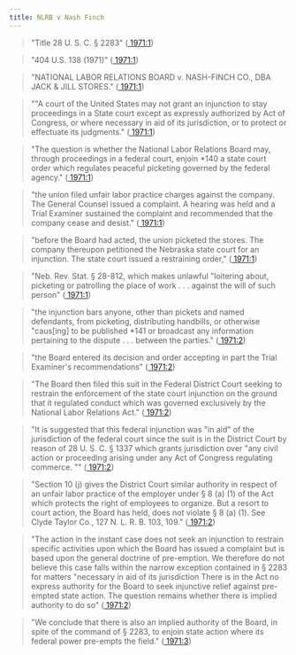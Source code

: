 ```yaml
---
title: NLRB v Nash Finch
---
```


> "Title 28 U. S. C. § 2283" ([ 1971:1](zotero://open-pdf/library/items/5VDC5N9C?page=1))

> "404 U.S. 138 (1971)" ([ 1971:1](zotero://open-pdf/library/items/5VDC5N9C?page=1))

> "NATIONAL LABOR RELATIONS BOARD v. NASH-FINCH CO., DBA JACK & JILL STORES." ([ 1971:1](zotero://open-pdf/library/items/5VDC5N9C?page=1))

> ""A court of the United States may not grant an injunction to stay proceedings in a State court except as expressly authorized by Act of Congress, or where necessary in aid of its jurisdiction, or to protect or effectuate its judgments." ([ 1971:1](zotero://open-pdf/library/items/5VDC5N9C?page=1))

> "The question is whether the National Labor Relations Board may, through proceedings in a federal court, enjoin *140 a state court order which regulates peaceful picketing governed by the federal agency." ([ 1971:1](zotero://open-pdf/library/items/5VDC5N9C?page=1))

> "the union filed unfair labor practice charges against the company. The General Counsel issued a complaint. A hearing was held and a Trial Examiner sustained the complaint and recommended that the company cease and desist." ([ 1971:1](zotero://open-pdf/library/items/5VDC5N9C?page=1))

> "before the Board had acted, the union picketed the stores. The company thereupon petitioned the Nebraska state court for an injunction. The state court issued a restraining order," ([ 1971:1](zotero://open-pdf/library/items/5VDC5N9C?page=1))

> "Neb. Rev. Stat. § 28-812, which makes unlawful "loitering about, picketing or patrolling the place of work . . . against the will of such person" ([ 1971:1](zotero://open-pdf/library/items/5VDC5N9C?page=1))

> "the injunction bars anyone, other than pickets and named defendants, from picketing, distributing handbills, or otherwise "caus[ing] to be published *141 or broadcast any information pertaining to the dispute . . . between the parties." ([ 1971:2](zotero://open-pdf/library/items/5VDC5N9C?page=2))

> "the Board entered its decision and order accepting in part the Trial Examiner's recommendations" ([ 1971:2](zotero://open-pdf/library/items/5VDC5N9C?page=2))

> "The Board then filed this suit in the Federal District Court seeking to restrain the enforcement of the state court injunction on the ground that it regulated conduct which was governed exclusively by the National Labor Relations Act." ([ 1971:2](zotero://open-pdf/library/items/5VDC5N9C?page=2))

> "It is suggested that this federal injunction was "in aid" of the jurisdiction of the federal court since the suit is in the District Court by reason of 28 U. S. C. § 1337 which grants jurisdiction over "any civil action or proceeding arising under any Act of Congress regulating commerce. "" ([ 1971:2](zotero://open-pdf/library/items/5VDC5N9C?page=2))

> "Section 10 (j) gives the District Court similar authority in respect of an unfair labor practice of the employer under § 8 (a) (1) of the Act which protects the right of employees to organize. But a resort to court action, the Board has held, does not violate § 8 (a) (1). See Clyde Taylor Co., 127 N. L. R. B. 103, 109." ([ 1971:2](zotero://open-pdf/library/items/5VDC5N9C?page=2))

> "The action in the instant case does not seek an injunction to restrain specific activities upon which the Board has issued a complaint but is based upon the general doctrine of pre-emption. We therefore do not believe this case falls within the narrow exception contained in § 2283 for matters "necessary in aid of its jurisdiction There is in the Act no express authority for the Board to seek injunctive relief against pre-empted state action. The question remains whether there is implied authority to do so" ([ 1971:2](zotero://open-pdf/library/items/5VDC5N9C?page=2))

> "We conclude that there is also an implied authority of the Board, in spite of the command of § 2283, to enjoin state action where its federal power pre-empts the field." ([ 1971:3](zotero://open-pdf/library/items/5VDC5N9C?page=3))
